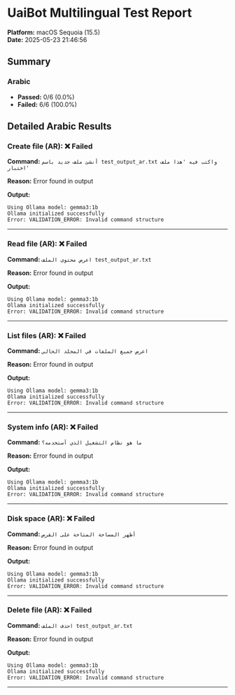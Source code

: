 # UaiBot Multilingual Test Report

**Platform:** macOS Sequoia (15.5)  
**Date:** 2025-05-23 21:46:56  

## Summary

### Arabic
- **Passed:** 0/6 (0.0%)
- **Failed:** 6/6 (100.0%)

## Detailed Arabic Results

### Create file (AR): ❌ Failed

**Command:** `أنشئ ملف جديد باسم test_output_ar.txt واكتب فيه 'هذا ملف اختبار'`

**Reason:** Error found in output

**Output:**

```
Using Ollama model: gemma3:1b
Ollama initialized successfully
Error: VALIDATION_ERROR: Invalid command structure
```

---

### Read file (AR): ❌ Failed

**Command:** `اعرض محتوى الملف test_output_ar.txt`

**Reason:** Error found in output

**Output:**

```
Using Ollama model: gemma3:1b
Ollama initialized successfully
Error: VALIDATION_ERROR: Invalid command structure
```

---

### List files (AR): ❌ Failed

**Command:** `اعرض جميع الملفات في المجلد الحالي`

**Reason:** Error found in output

**Output:**

```
Using Ollama model: gemma3:1b
Ollama initialized successfully
Error: VALIDATION_ERROR: Invalid command structure
```

---

### System info (AR): ❌ Failed

**Command:** `ما هو نظام التشغيل الذي أستخدمه؟`

**Reason:** Error found in output

**Output:**

```
Using Ollama model: gemma3:1b
Ollama initialized successfully
Error: VALIDATION_ERROR: Invalid command structure
```

---

### Disk space (AR): ❌ Failed

**Command:** `أظهر المساحة المتاحة على القرص`

**Reason:** Error found in output

**Output:**

```
Using Ollama model: gemma3:1b
Ollama initialized successfully
Error: VALIDATION_ERROR: Invalid command structure
```

---

### Delete file (AR): ❌ Failed

**Command:** `احذف الملف test_output_ar.txt`

**Reason:** Error found in output

**Output:**

```
Using Ollama model: gemma3:1b
Ollama initialized successfully
Error: VALIDATION_ERROR: Invalid command structure
```

---


